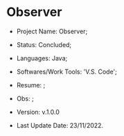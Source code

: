 # Observer

- Project Name: Observer;
- Status: Concluded;
- Languages: Java;
- Softwares/Work Tools: 'V.S. Code';
- Resume: ;
- Obs: ;
- Version: v.1.0.0


- Last Update Date: 23/11/2022.

##
